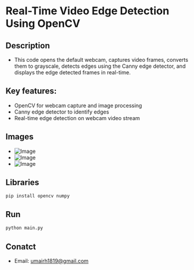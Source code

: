 # Real-Time Video Edge Detection Using OpenCV

## Description
- This code opens the default webcam, captures video frames, converts them to grayscale, detects edges using the Canny edge detector, and displays the edge 
  detected frames in real-time.

## Key features:

- OpenCV for webcam capture and image processing
- Canny edge detector to identify edges
- Real-time edge detection on webcam video stream

## Images

- ![Image](images/1.png)
- ![Image](images/2.png)
- ![Image](images/3.png)

## Libraries

``` bask
pip install opencv numpy
```

## Run

```bash
python main.py
```
## Conatct
- Email: umairh1819@gmail.com

